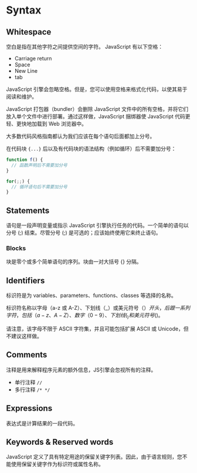 # Syntax

## Whitespace

空白是指在其他字符之间提供空间的字符。 JavaScript 有以下空格：

- Carriage return
- Space
- New Line
- tab

JavaScript 引擎会忽略空格。但是，您可以使用空格来格式化代码，以使其易于阅读和维护。

JavaScript 打包器（bundler）会删除 JavaScript 文件中的所有空格，并将它们放入单个文件中进行部署。通过这样做，JavaScript 捆绑器使 JavaScript 代码更轻、更快地加载到 Web 浏览器中。

大多数代码风格指南都认为我们应该在每个语句后面都加上分号。

在代码块 `{...}` 后以及有代码块的语法结构（例如循环）后不需要加分号：

```js
function f() {
  // 函数声明后不需要加分号
}

for(;;) {
  // 循环语句后不需要加分号
}
```

## Statements

语句是一段声明变量或指示 JavaScript 引擎执行任务的代码。一个简单的语句以分号 (;) 结束。尽管分号 (;) 是可选的；应该始终使用它来终止语句。

### Blocks

块是零个或多个简单语句的序列。块由一对大括号 {} 分隔。

## Identifiers

标识符是为 variables、parameters、functions、classes 等选择的名称。

标识符名称以字母（a-z 或 A-Z）、下划线（_）或美元符号（$）开头，后跟一系列字符，包括（a-z、A-Z）、数字（0-9）、下划线(_) 和美元符号 ($)。

请注意，该字母不限于 ASCII 字符集，并且可能包括扩展 ASCII 或 Unicode，但不建议这样做。

## Comments

注释是用来解释程序元素的额外信息，JS引擎会忽视所有的注释。

- 单行注释 `//`
- 多行注释 `/* */`

## Expressions

表达式是计算结果的一段代码。

## Keywords & Reserved words

JavaScript 定义了具有特定用途的保留关键字列表。因此，由于语言规则，您不能使用保留关键字作为标识符或属性名称。

